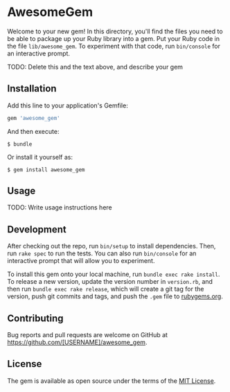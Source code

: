 # AwesomeGem

Welcome to your new gem! In this directory, you'll find the files you need to be able to package up your Ruby library into a gem. Put your Ruby code in the file `lib/awesome_gem`. To experiment with that code, run `bin/console` for an interactive prompt.

TODO: Delete this and the text above, and describe your gem

## Installation

Add this line to your application's Gemfile:

```ruby
gem 'awesome_gem'
```

And then execute:

    $ bundle

Or install it yourself as:

    $ gem install awesome_gem

## Usage

TODO: Write usage instructions here

## Development

After checking out the repo, run `bin/setup` to install dependencies. Then, run `rake spec` to run the tests. You can also run `bin/console` for an interactive prompt that will allow you to experiment.

To install this gem onto your local machine, run `bundle exec rake install`. To release a new version, update the version number in `version.rb`, and then run `bundle exec rake release`, which will create a git tag for the version, push git commits and tags, and push the `.gem` file to [rubygems.org](https://rubygems.org).

## Contributing

Bug reports and pull requests are welcome on GitHub at https://github.com/[USERNAME]/awesome_gem.

## License

The gem is available as open source under the terms of the [MIT License](https://opensource.org/licenses/MIT).
